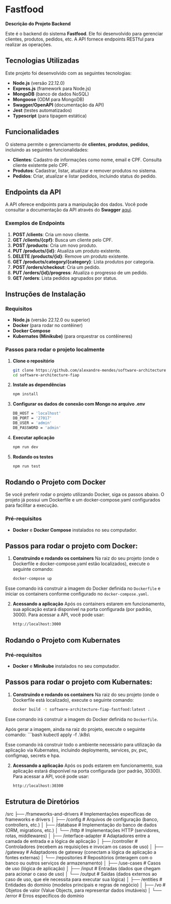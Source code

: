 # Fastfood

**Descrição do Projeto Backend**

Este é o backend do sistema **Fastfood**. Ele foi desenvolvido para gerenciar  clientes, produtos, pedidos, etc. A API fornece endpoints RESTful para realizar as operações.

## Tecnologias Utilizadas

Este projeto foi desenvolvido com as seguintes tecnologias:

- **Node.js** (versão 22.12.0)
- **Express.js** (framework para Node.js)
- **MongoDB** (banco de dados NoSQL)
- **Mongoose** (ODM para MongoDB)
- **Swagger/OpenAPI** (documentação da API)
- **Jest** (testes automatizados)
- **Typescript** (para tipagem estática)

## Funcionalidades

O sistema permite o gerenciamento de **clientes**, **produtos**, **pedidos**, incluindo as seguintes funcionalidades:

- **Clientes**: Cadastro de informações como nome, email e CPF. Consulta cliente existente pelo CPF.
- **Produtos**: Cadastrar, listar, atualizar e remover produtos no sistema.
- **Pedidos**: Criar, atualizar e listar pedidos, incluindo status do pedido.

## Endpoints da API

A API oferece endpoints para a manipulação dos dados. Você pode consultar a documentação da API através do **Swagger** [aqui](http://localhost:3000/api-docs).

### Exemplos de Endpoints

1. **POST /clients**: Cria um novo cliente.
2. **GET /clients/{cpf}**: Busca um cliente pelo CPF.
3. **POST /products**: Cria um novo produto.
4. **PUT /products/{id}**: Atualiza um produto existente.
5. **DELETE /products/{id}**: Remove um produto existente.
6. **GET /products/category/{category}**: Lista produtos por categoria.
7. **POST /orders/checkout**: Cria um pedido.
8. **PUT /orders/{id}/progress**: Atualiza o progresso de um pedido.
9. **GET /orders**: Lista pedidos agrupados por status.

## Instruções de Instalação

### Requisitos

- **Node.js** (versão 22.12.0 ou superior)
- **Docker** (para rodar no contêiner)
- **Docker Compose** 
- **Kubernates (Minikube)** (para orquestrar os contêineres)

### Passos para rodar o projeto localmente

1. **Clone o repositório**

   ```bash
   git clone https://github.com/alexandre-mendes/software-architecture-fiap.git
   cd software-architecture-fiap

2. **Instale as dependências**

    ```bash
    npm install

3. **Configurar os dados de conexão com Mongo no arquivo .env**

    ```bash
    DB_HOST = 'localhost'
    DB_PORT = '27017'
    DB_USER = 'admin'
    DB_PASSWORD = 'admin'

4. **Executar aplicação**

    ```bash
    npm run dev

5. **Rodando os testes**
    ```bash
    npm run test

## Rodando o Projeto com Docker

Se você preferir rodar o projeto utilizando Docker, siga os passos abaixo. O projeto já possui um Dockerfile e um docker-compose.yaml configurados para facilitar a execução.

### Pré-requisitos

- **Docker** e **Docker Compose** instalados no seu computador.

## Passos para rodar o projeto com Docker:

1. **Construindo e rodando os containers**
Na raiz do seu projeto (onde o Dockerfile e docker-compose.yaml estão localizados), execute o seguinte comando:
    ```bash
    docker-compose up

Esse comando irá construir a imagem do Docker definida no `Dockerfile` e iniciar os containers conforme configurado no `docker-compose.yaml`.

2. **Acessando a aplicação**
Após os containers estarem em funcionamento, sua aplicação estará disponível na porta configurada (por padrão, 3000). Para acessar a API, você pode usar:
    ```bash
    http://localhost:3000

## Rodando o Projeto com Kubernates

### Pré-requisitos

- **Docker** e **Minikube** instalados no seu computador.

## Passos para rodar o projeto com Kubernates:

1. **Construindo e rodando os containers**
Na raiz do seu projeto (onde o Dockerfile está localizado), execute o seguinte comando:
    ```bash
    docker build -t software-architecture-fiap-fastfood:latest .

Esse comando irá construir a imagem do Docker definida no `Dockerfile`.

Após gerar a imagem, ainda na raiz do projeto, execute o seguinte comando:
    ```bash
    kubectl apply -f .\k8s\

Esse comando irá construir todo o ambiente necessário para utilização da aplicação via Kubernates, incluindo deployments, services, pv, pvc, configmap, secrets e hpa.

2. **Acessando a aplicação**
Após os pods estarem em funcionamento, sua aplicação estará disponível na porta configurada (por padrão, 30300). Para acessar a API, você pode usar:
    ```bash
    http://localhost:30300

## Estrutura de Diretórios
/src
    ├── /frameworks-and-drivers   # Implementações específicas de frameworks e drivers
    │   ├── /config               # Arquivos de configuração (banco, controllers, etc.)
    │   ├── /database             # Implementação do banco de dados (ORM, migrations, etc.)
    │   └── /http                 # Implementações HTTP (servidores, rotas, middlewares)
    │
    ├── /interface-adapter        # Adaptadores entre a camada de entrada e a lógica de aplicação
    │   ├── /controller           # Controladores (recebem as requisições e invocam os casos de uso)
    │   ├── /gateway              # Adaptadores de gateway (conectam a lógica de aplicação a fontes externas)
    │   └── /repositories         # Repositórios (interagem com o banco ou outros serviços de armazenamento)
    │
    ├── /use-cases                # Casos de uso (lógica de aplicação)
    │   ├── /input                # Entradas (dados que chegam para acionar o caso de uso)
    │   └── /output               # Saídas (dados externos ao caso de uso, que ele necessita para executar sua lógica)
    │
    ├── /entities                 # Entidades do domínio (modelos principais e regras de negócio)
    │   ├── /vo                   # Objetos de valor (Value Objects, para representar dados imutáveis)
    │   └── /error                # Erros específicos do domínio


